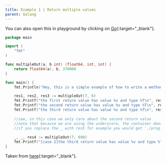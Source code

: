 ```yaml
---
title: Example 1 | Return multiple values
parent: Golang
---
```


You can also open this in playground by clicking on [Go](https://play.golang.org/p/z8P0JTG6mGm){:target="_blank"}.

```go
package main

import (
	"fmt"
)

func multipleOut(a, b int) (float64, int, int) {
	return float64(a), b, 370000
}

func main() {
	fmt.Println("Hey, this is a simple example of how to write a method with multiple return values.")

	res1, res2, res3 := multipleOut(7, 6)
	fmt.Printf("the first return value has value %v and type %T\n", res1, res1)
	fmt.Printf("the second return value has value %v and type %T\n", res2, res2)
	fmt.Printf("the third return value has value %v and type %T\n", res3, res3)
		
	//saw, in this case we only care about the second return value
	//note that because we are using the underscore, the container does not complaint
	//if you replace the _ with res5 for example you would get './prog.go:20:2: res5 declared but not used'
	
	_, _, res4 := multipleOut(7, 698)
	fmt.Printf("[case 2]the third return value has value %v and type %T\n", res4, res4)
}
```


Taken from [here](https://gobyexample.com/multiple-return-values){:target="_blank"}.
